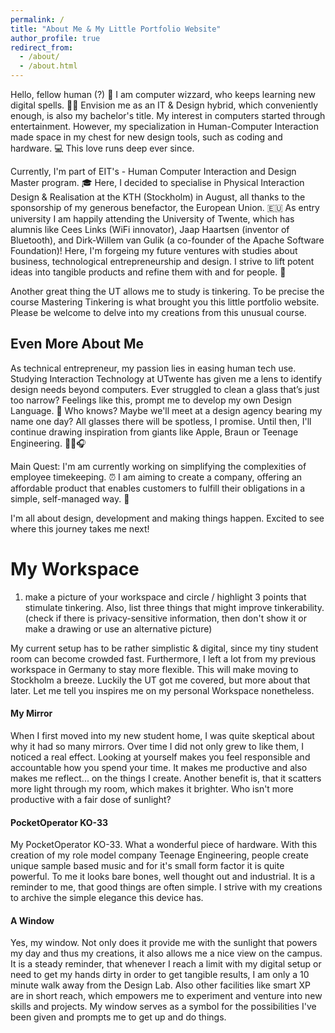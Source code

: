 ```yaml
---
permalink: /
title: "About Me & My Little Portfolio Website"
author_profile: true
redirect_from: 
  - /about/
  - /about.html
---
```


Hello, fellow human (?) 👋 I am computer wizzard, who keeps learning new digital spells. 🧙‍♂️ Envision me as an IT & Design hybrid, which conveniently enough, is also my bachelor's title. My interest in computers started through entertainment. However, my specialization in Human-Computer Interaction made space in my chest for new design tools, such as coding and hardware. 💻 This love runs deep ever since.

Currently, I'm part of EIT's - Human Computer Interaction and Design Master program. 🎓 Here, I decided to specialise in Physical Interaction Design & Realisation at the KTH (Stockholm) in August, all thanks to the sponsorship of my generous benefactor, the European Union. 🇪🇺 As entry university I am happily attending the University of Twente, which has alumnis like Cees Links (WiFi innovator), Jaap Haartsen (inventor of Bluetooth), and Dirk-Willem van Gulik (a co-founder of the Apache Software Foundation)! Here, I'm forgeing my future ventures with studies about business, technological entrepreneurship and design. I strive to lift potent ideas into tangible products and refine them with and for people. 💼 

Another great thing the UT allows me to study is tinkering. To be precise the course Mastering Tinkering is what brought you this little portfolio website. Please be welcome to delve into my creations from this unusual course. 

## Even More About Me

As technical entrepreneur, my passion lies in easing human tech use. Studying Interaction Technology at UTwente has given me a lens to identify design needs beyond computers. Ever struggled to clean a glass that’s just too narrow? Feelings like this, prompt me to develop my own Design Language. 🎨 Who knows? Maybe we'll meet at a design agency bearing my name one day? All glasses there will be spotless, I promise. Until then, I'll continue drawing inspiration from giants like Apple, Braun or Teenage Engineering. 🍏🔌🎧 

Main Quest: I'm am currently working on simplifying the complexities of employee timekeeping. ⏰ I am aiming to create a company, offering an affordable product that enables customers to fulfill their obligations in a simple, self-managed way. 🎯

I'm all about design, development and making things happen. Excited to see where this journey takes me next!


My Workspace
======
1. make a picture of your workspace and circle / highlight 3 points that stimulate tinkering. Also, list three things that might improve tinkerability. (check if there is privacy-sensitive information, then don't show it or make a drawing or use an alternative picture)

My current setup has to be rather simplistic & digital, since my tiny student room can become crowded fast. Furthermore, I left a lot from my previous workspace in Germany to stay more flexible. This will make moving to Stockholm a breeze. Luckily the UT got me covered, but more about that later. Let me tell you inspires me on my personal Workspace nonetheless. 

#### My Mirror
When I first moved into my new student home, I was quite skeptical about why it had so many mirrors. Over time I did not only grew to like them, I noticed a real effect. Looking at yourself makes you feel responsible and accountable how you spend your time. It makes me productive and also makes me reflect... on the things I create. Another benefit is, that it scatters more light through my room, which makes it brighter. Who isn't more productive with a fair dose of sunlight? 

#### PocketOperator KO-33
My PocketOperator KO-33. What a wonderful piece of hardware. With this creation of my role model company Teenage Engineering, people create unique sample based music and for it's small form factor it is quite powerful. To me it looks bare bones, well thought out and industrial. It is a reminder to me, that good things are often simple. I strive with my creations to archive the simple elegance this device has. 

#### A Window
Yes, my window. Not only does it provide me with the sunlight that powers my day and thus my creations, it also allows me a nice view on the campus. It is a steady reminder, that whenever I reach a limit with my digital setup or need to get my hands dirty in order to get tangible results, I am only a 10 minute walk away from the Design Lab. Also other facilities like smart XP are in short reach, which empowers me to experiment and venture into new skills and projects. My window serves as a symbol for the possibilities I've been given and prompts me to get up and do things. 
